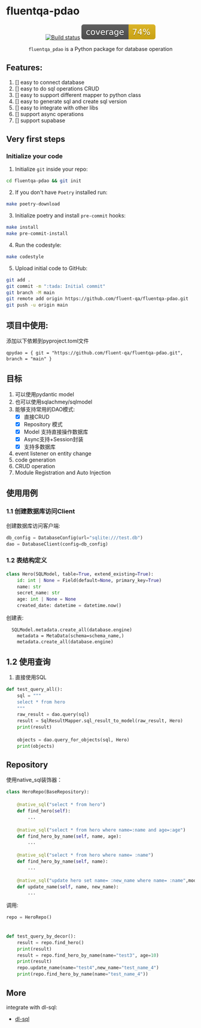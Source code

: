 # fluentqa-pdao

<div align="center">

[![Build status](https://github.com/fluent-qa/fluentqa-pdao/workflows/build/badge.svg?branch=main&event=push)](https://github.com/fluent-qa/fluentqa-pdao/actions/workflows/build.yml/badge.svg)
![Coverage Report](assets/images/coverage.svg)

`fluentqa_pdao` is a Python package for database operation

</div>

## Features:

1. [] easy to connect database 
2. [] easy to do sql operations CRUD
3. [] easy to support different mapper to python class
4. [] easy to generate sql and create sql version
5. [] easy to integrate with other libs
6. [] support async operations
7. [] support supabase

## Very first steps

### Initialize your code

1. Initialize `git` inside your repo:

```bash
cd fluentqa-pdao && git init
```

2. If you don't have `Poetry` installed run:

```bash
make poetry-download
```

3. Initialize poetry and install `pre-commit` hooks:

```bash
make install
make pre-commit-install
```

4. Run the codestyle:

```bash
make codestyle
```

5. Upload initial code to GitHub:

```bash
git add .
git commit -m ":tada: Initial commit"
git branch -M main
git remote add origin https://github.com/fluent-qa/fluentqa-pdao.git
git push -u origin main
```

## 项目中使用:

添加以下依赖到pyproject.toml文件

```shell
qpydao = { git = "https://github.com/fluent-qa/fluentqa-pdao.git", branch = "main" }
```

## 目标

1. 可以使用pydantic model
2. 也可以使用sqlachmey/sqlmodel
3. 能够支持常用的DAO模式:
   - [X] 直接CRUD
   - [X] Repository 模式
   - [X] Model 支持直接操作数据库
   - [X] Async支持+Session封装
   - [X] 支持多数据库
4. event listener on entity change
5. code generation
6. CRUD operation 
7. Module Registration and Auto Injection 

##  使用用例

### 1.1 创建数据库访问Client

创建数据库访问客户端:

```python
db_config = DatabaseConfig(url="sqlite:///test.db")
dao = DatabaseClient(config=db_config)
```

### 1.2 表结构定义

```python
class Hero(SQLModel, table=True, extend_existing=True):
    id: int | None = Field(default=None, primary_key=True)
    name: str
    secret_name: str
    age: int | None = None
    created_date: datetime = datetime.now()
```
创建表:

```shell
  SQLModel.metadata.create_all(database.engine)
    metadata = MetaData(schema=schema_name,)
    metadata.create_all(database.engine)

```

## 1.2 使用查询

1. 直接使用SQL

```python
def test_query_all():
    sql = """
    select * from hero
    """
    raw_result = dao.query(sql)
    result = SqlResultMapper.sql_result_to_model(raw_result, Hero)
    print(result)

    objects = dao.query_for_objects(sql, Hero)
    print(objects)
```

## Repository

使用native_sql装饰器：

```python
class HeroRepo(BaseRepository):

    @native_sql("select * from hero")
    def find_hero(self):
        ...

    @native_sql("select * from hero where name=:name and age=:age")
    def find_hero_by_name(self, name, age):
        ...

    @native_sql("select * from hero where name= :name")
    def find_hero_by_name(self, name):
        ...

    @native_sql("update hero set name= :new_name where name= :name",modify=True)
    def update_name(self, name, new_name):
        ...
```

调用:

```python
repo = HeroRepo()


def test_query_by_decor():
    result = repo.find_hero()
    print(result)
    result = repo.find_hero_by_name(name="test3", age=10)
    print(result)
    repo.update_name(name="test4",new_name="test_name_4")
    print(repo.find_hero_by_name(name="test_name_4"))

```

## More

integrate with dl-sql:
- [dl-sql](https://github.com/adobe/dy-sql.git)

